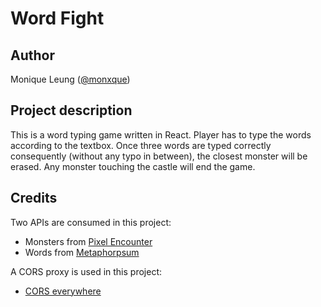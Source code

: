 # Word Fight

## Author

Monique Leung ([@monxque](https://github.com/monxque))

## Project description

This is a word typing game written in React. Player has to type the words according to the textbox. Once three words are typed correctly consequently (without any typo in between), the closest monster will be erased. Any monster touching the castle will end the game.

## Credits

Two APIs are consumed in this project:
- Monsters from [Pixel Encounter](https://pixelencounter.com/Api)
- Words from [Metaphorpsum](http://metaphorpsum.com/)

A CORS proxy is used in this project:
- [CORS everywhere](https://github.com/Rob--W/cors-anywhere)
